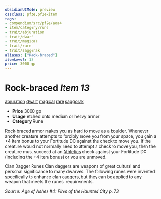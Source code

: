 ```yaml
---
obsidianUIMode: preview
cssclass: pf2e,pf2e-item
tags:
- compendium/src/pf2e/aoa4
- item/category/rune
- trait/abjuration
- trait/dwarf
- trait/magical
- trait/rare
- trait/saggorak
aliases: ["Rock-braced"]
itemLevel: 13
price: 3000 gp
---
```

# Rock-braced *Item 13*  
[abjuration](../../../rules/traits/abjuration.md)  [dwarf](../../../rules/traits/dwarf.md)  [magical](../../../rules/traits/magical.md)  [rare](../../../rules/traits/rare.md)  [saggorak](../../../rules/traits/saggorak-aoa4.md)  

- **Price** 3000 gp
- **Usage** etched onto medium or heavy armor
- **Category** Rune

Rock-braced armor makes you as hard to move as a boulder. Whenever another creature attempts to forcibly move you from your space, you gain a +4 item bonus to your Fortitude DC against the check to move you. If the creature would not normally need to attempt a check to move you, then the creature must succeed at an [Athletics](../../skills.md#Athletics) check against your Fortitude DC (including the +4 item bonus) or you are unmoved.

Clan Dagger Runes Clan daggers are weapons of great cultural and personal significance to many dwarves. The following runes were invented specifically to enhance clan daggers, but they can be applied to any weapon that meets the runes' requirements.

*Source: Age of Ashes #4: Fires of the Haunted City p. 73*